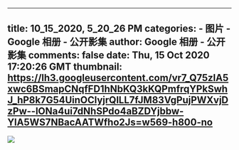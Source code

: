 
---
title: 10_15_2020, 5_20_26 PM
categories: 
    - 图片
    - Google 相册 - 公开影集
author: Google 相册 - 公开影集
comments: false
date: Thu, 15 Oct 2020 17:20:26 GMT
thumbnail: https://lh3.googleusercontent.com/vr7_Q75zlA5xwc6BSmapCNqfFD1hNbKQ3kKQPmfrqYPkSwhJ_hP8k7G54UinOClyjrQlLL7fJM83VgPujPWXvjDzPw--lONa4ui7dNhSPdo4aBZDYjbbw-YlA5WS7NBacAATWfho2Js=w569-h800-no
---

<div>   
<img src="https://lh3.googleusercontent.com/vr7_Q75zlA5xwc6BSmapCNqfFD1hNbKQ3kKQPmfrqYPkSwhJ_hP8k7G54UinOClyjrQlLL7fJM83VgPujPWXvjDzPw--lONa4ui7dNhSPdo4aBZDYjbbw-YlA5WS7NBacAATWfho2Js=w569-h800-no" style="max-width: 100%;" referrerpolicy="no-referrer">  
</div>
            